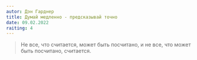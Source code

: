 ```yaml
---
autor: Дэн Гарднер
title: Думай медленно - предсказывай точно
date: 09.02.2022
raiting: 4
---
```

> Не все, что считается, может быть посчитано, и не все, что может быть посчитано, считается.
 
